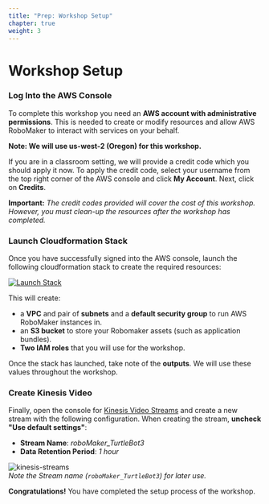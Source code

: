 ```yaml
---
title: "Prep: Workshop Setup"
chapter: true
weight: 3
---
```


# Workshop Setup 

### Log Into the AWS Console

To complete this workshop you need an **AWS account with administrative permissions**. This is needed to create or modify resources and allow AWS RoboMaker to interact with services on your behalf.

**Note: We will use us-west-2 (Oregon) for this workshop.**

If you are in a classroom setting, we will provide a credit code which you should apply it now. To apply the credit code, select your username from the top right corner of the AWS console and click **My Account**. Next, click on **Credits**. 
      
   **Important:** *The credit codes provided will cover the cost of this workshop. However, you must clean-up the resources after the workshop has completed.*

### Launch Cloudformation Stack

Once you have successfully signed into the AWS console, launch the following cloudformation stack to create the required resources:

[![Launch Stack](../../images/launch-stack.svg)](https://console.aws.amazon.com/cloudformation/home#/stacks/new?templateURL=https://s3.amazonaws.com/assets.robomakerworkshops.com/cfn/bootstrap.cfn.yaml&region=us-west-2)

This will create: 

   - a **VPC** and pair of **subnets** and a **default security group** to run AWS RoboMaker instances in. 
   - an **S3 bucket** to store your Robomaker assets (such as application bundles).
   - **Two IAM roles** that you will use for the workshop.

Once the stack has launched, take note of the **outputs**. We will use these values throughout the workshop. 

### Create Kinesis Video

Finally, open the console for [Kinesis Video Streams](https://console.aws.amazon.com/kinesisvideo/home) and create a new stream with the following configuration. When creating the stream, **uncheck "Use default settings"**:

   - **Stream Name**: *roboMaker_TurtleBot3*
   - **Data Retention Period**: *1 hour*

![kinesis-streams](../../images/kinesis-streams.png)    
*Note the Stream name (`roboMaker_TurtleBot3`) for later use.*

**Congratulations!** You have completed the setup process of the workshop. 
